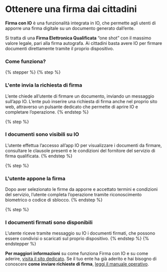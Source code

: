 # Ottenere una firma dai cittadini

**Firma con IO** è una funzionalità integrata in IO, che permette agli utenti di apporre una firma digitale su un documento generato dall’ente.&#x20;

Si tratta di una **Firma Elettronica Qualificata** “one shot” con il massimo valore legale, pari alla firma autografa. Ai cittadini basta avere IO per firmare documenti direttamente tramite il proprio dispositivo.

### **Come funziona?**

{% stepper %}
{% step %}
### L'ente invia la richiesta di firma

L’ente chiede all’utente di firmare un documento, inviando un messaggio sull’app IO. L’ente può inserire una richiesta di firma anche nel proprio sito web, attraverso un pulsante dedicato che permette di aprire IO e completare l’operazione.
{% endstep %}

{% step %}
### I documenti sono visibili su IO

L’utente effettua l’accesso all’app IO per visualizzare i documenti da firmare, consultare le clausole presenti e le condizioni del fornitore del servizio di firma qualificata.
{% endstep %}

{% step %}
### L'utente appone la firma

Dopo aver selezionato le firme da apporre e accettato termini e condizioni del servizio, l’utente completa l’operazione tramite riconoscimento biometrico o codice di sblocco.
{% endstep %}

{% step %}
### I documenti firmati sono disponibili

L’utente riceve tramite messaggio su IO i documenti firmati, che possono essere condivisi o scaricati sul proprio dispositivo.
{% endstep %}
{% endstepper %}

**Per maggiori informazioni** su come funziona Firma con IO e su come aderire, [visita il sito dedicato](https://firma.io.italia.it/). Se il tuo ente ha già aderito e hai bisogno di conoscere **come inviare richieste di firma**, [leggi il manuale operativo](https://docs.pagopa.it/manuale-operativo-di-firma-con-io).
